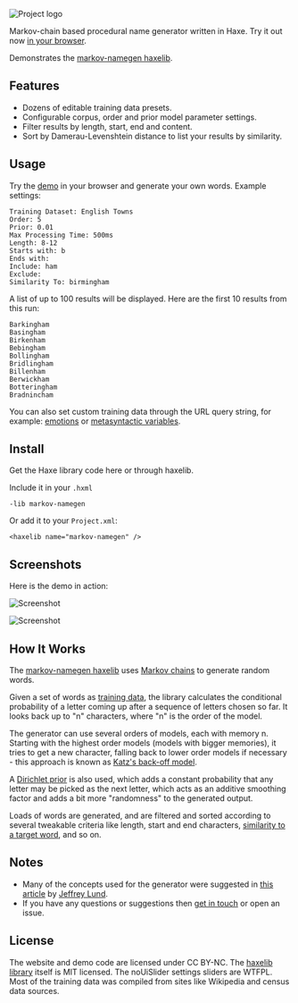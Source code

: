 ![Project logo](https://github.com/Tw1ddle/MarkovNameGenerator/blob/master/screenshots/markovnamegen_logo.png?raw=true "Markov Namegen Procedural Name Generator Project logo")

Markov-chain based procedural name generator written in Haxe. Try it out now [in your browser](http://www.samcodes.co.uk/project/markov-namegen/).

Demonstrates the [markov-namegen haxelib](http://lib.haxe.org/p/markov-namegen).

## Features ##
* Dozens of editable training data presets.
* Configurable corpus, order and prior model parameter settings.
* Filter results by length, start, end and content.
* Sort by Damerau-Levenshtein distance to list your results by similarity.

## Usage ##

Try the [demo](http://www.samcodes.co.uk/project/markov-namegen/) in your browser and generate your own words. Example settings:

```
Training Dataset: English Towns
Order: 5
Prior: 0.01
Max Processing Time: 500ms
Length: 8-12
Starts with: b
Ends with:
Include: ham
Exclude:
Similarity To: birmingham
```

A list of up to 100 results will be displayed. Here are the first 10 results from this run:
```
Barkingham
Basingham
Birkenham
Bebingham
Bollingham
Bridlingham
Billenham
Berwickham
Botteringham
Bradnincham
```

You can also set custom training data through the URL query string, for example: [emotions](http://www.samcodes.co.uk/project/markov-namegen/?w=joyfulness&w=tenderness&w=helplessness&w=rageful&w=cheerfulness&w=sympathy&w=powerlessness&w=boredness&w=outraged&w=adoration&w=dreading&w=rejected&w=hostile&w=proudness&w=fondness&w=distrusting&w=disillusioned&w=bitterness&w=satisfied&w=receptive&w=suspicious&w=inferior&w=hatefulness&w=excited&w=interested&w=cautiousness&w=confused&w=scornful&w=amused&w=delighted&w=disturbed&w=griefstricken&w=spitefulness&w=elated&w=shocked&w=overwhelmed&w=vengefulness&w=enthusia) or [metasyntactic variables](http://www.samcodes.co.uk/project/markov-namegen/?w=foo&w=bar&w=baz&w=quux&w=quuux&w=quuuux&w=bazola&w=ztesch&w=thud&w=grunt&w=fred&w=jim&w=wombat&w=spam&w=eggs&w=snork&w=zot&w=blarg&w=wibble&w=zork&w=oogle&w=foogle&w=boogle&w=gork&w=bork&w=bongo&w=corge).

## Install ##

Get the Haxe library code here or through haxelib. 

Include it in your ```.hxml```
```
-lib markov-namegen
```

Or add it to your ```Project.xml```:
```
<haxelib name="markov-namegen" />
```

## Screenshots ##
Here is the demo in action:

![Screenshot](https://github.com/Tw1ddle/MarkovNameGenerator/blob/master/screenshots/screenshot2.png?raw=true "Name generator screenshot 2")



![Screenshot](https://github.com/Tw1ddle/MarkovNameGenerator/blob/master/screenshots/screenshot1.png?raw=true "Name generator screenshot 1")

## How It Works ##

The [markov-namegen haxelib](http://lib.haxe.org/p/markov-namegen) uses [Markov chains](https://en.wikipedia.org/wiki/Markov_chain) to generate random words.

Given a set of words as [training data](https://en.wikipedia.org/wiki/Machine_learning), the library calculates the conditional probability of a letter coming up after a sequence of letters chosen so far. It looks back up to "n" characters, where "n" is the order of the model.

The generator can use several orders of models, each with memory n. Starting with the highest order models (models with bigger memories), it tries to get a new character, falling back to lower order models if necessary - this approach is known as [Katz's back-off model](https://en.wikipedia.org/wiki/Katz%27s_back-off_model).

A [Dirichlet prior](https://en.wikipedia.org/wiki/Dirichlet_distribution#Special_cases) is also used, which adds a constant probability that any letter may be picked as the next letter, which acts as an additive smoothing factor and adds a bit more "randomness" to the generated output.

Loads of words are generated, and are filtered and sorted according to several tweakable criteria like length, start and end characters, [similarity to a target word](https://en.wikipedia.org/wiki/Levenshtein_distance), and so on.

## Notes ##
* Many of the concepts used for the generator were suggested in [this article](http://www.roguebasin.com/index.php?title=Names_from_a_high_order_Markov_Process_and_a_simplified_Katz_back-off_scheme) by [Jeffrey Lund](https://github.com/jlund3).
* If you have any questions or suggestions then [get in touch](http://samcodes.co.uk/contact) or open an issue.

## License ##
The website and demo code are licensed under CC BY-NC. The [haxelib library](http://lib.haxe.org/p/markov-namegen/) itself is MIT licensed. The noUiSlider settings sliders are WTFPL. Most of the training data was compiled from sites like Wikipedia and census data sources.